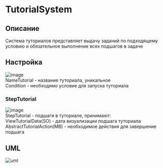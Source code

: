# TutorialSystem
## Описание
Система туториалов представляет выдачу заданий по подходящему условию и обязательное выполнение всех подшагов в задаче  
## Настройка
![image](https://user-images.githubusercontent.com/79191549/194696120-22096d05-2c8d-417d-9ccf-9992ab37a495.png)  
NameTutorial - название туториала, уникальное  
Condition - необходимо условие для запуска туториала  
### StepTutorial
![image](https://user-images.githubusercontent.com/79191549/194696422-c32753cc-c0be-4a95-bd3b-6f6d81dadf06.png)  
StepTutorial - подшаги в туториале, принимают:  
ViewTutorialData(SO) - дата визуализации подшага туториала  
AbstractTutorialAction(MB) - необходимое действия для завершение подшага  

## UML
![uml](https://user-images.githubusercontent.com/79191549/194694428-99ab441d-e183-4ffa-85d3-08f721ee6914.png)
